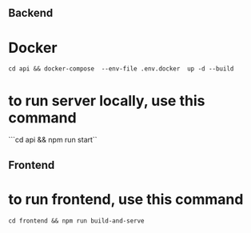 ## Backend

# Docker

```cd api && docker-compose  --env-file .env.docker  up -d --build```

# to run server locally, use this command

```cd api && npm run start``


## Frontend

# to run frontend, use this command
```cd frontend && npm run build-and-serve```
